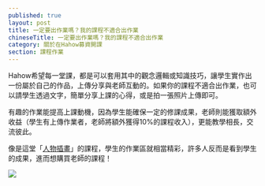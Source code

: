```yaml
---
published: true
layout: post
title: 一定要出作業嗎？我的課程不適合出作業
chineseTitle: 一定要出作業嗎？我的課程不適合出作業
category: 關於在Hahow募資開課
section: 課程作業
---
```

 

Hahow希望每一堂課，都是可以套用其中的觀念邏輯或知識技巧，讓學生實作出一份屬於自己的作品，上傳分享與老師互動的。如果你的課程不適合出作業，也可以請學生透過文字，簡單分享上課的心得，或是拍一張照片上傳即可。

有趣的作業能提高上課動機，因為學生能確保一定的修課成果，老師則能獲取額外收益（學生有上傳作業者，老師將額外獲得10%的課程收入），更能教學相長，交流彼此。

像是這堂「[人物插畫](https://hahow.in/courses/54e4b6d1c5c9c00900cd8d4e/main)」的課程，學生的作業區就相當精彩，許多人反而是看到學生的成果，進而想購買老師的課程！

![]({{site.baseurl}}/media/202638077-_____.png)